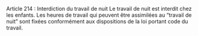 Article 214 : Interdiction du travail de nuit
Le travail de nuit est interdit chez les enfants.
Les heures de travail qui peuvent être assimilées au “travail de nuit” sont fixées conformément aux dispositions de la loi portant code du travail.